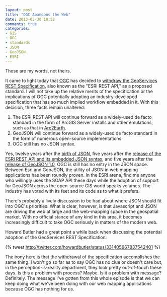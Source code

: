 ```yaml
---
layout: post
title: "OGC Abandons the Web"
date: 2013-05-30 10:52
comments: true
categories: 
- GIS
- OGC
- standards
- JSON
- GeoJSON
- ESRI
---
```


Those are my words, not theirs. 

It came to light today that [OGC](http://www.opengeospatial.org/) has decided to [withdraw the GeoServices REST Specification](http://lists.osgeo.org/pipermail/discuss/2013-May/011789.html), also known as the "ESRI REST API," as a proposed standard. I will not take up the relative merits of the specification or the implications of OGC potentially adopting an industry-developed specification that has so much implied workflow embedded in it. With this decision, three facts remain unaltered:

1.	The ESRI REST API will continue forward as a widely-used de facto standard in the form of ArcGIS Server installs and other emulations, such as that in [Arc2Earth](http://www.arc2earth.com/).
2.  GeoJSON will continue forward as a widely-used de facto standard in the form of numerous open-source implementations.
3.	OGC still has no JSON syntax.

Yes, twelve years after the [birth of JSON](https://en.wikipedia.org/wiki/JSON#History), five years after the [release of the ESRI REST API and its embedded JSON syntax](http://webhelp.esri.com/arcgisserver/9.3/java/index.htm#whats_new_93.htm), and five years after the [release of GeoJSON 1.0](http://geojson.org/geojson-spec.html), OGC is still has no entry in the JSON space. Between Esri and GeoJSON, the utility of JSON in web mapping applications has been roundly proven. In the ESRI arena, find me anyone who willingly uses the SOAP API these days while the adoption of support for GeoJSON across the open-source GIS world speaks volumes. The industry has voted with its feet and its code as to what it prefers.

There's probably a lively discussion to be had about where JSON should fit into OGC's priorities. What is clear, however, is that Javascript and JSON are driving the web at large and the web-mapping space in the geospatial market. With no official stance of any kind in this area, it becomes increasingly difficult to take OGC seriously in matters of the modern web.

Howard Butler had a great point a while back when discussing the potential adoption of the GeoServices REST Specification:

{% tweet http://twitter.com/howardbutler/status/331405667837542401 %}

The irony here is that the withdrawal of the specification accomplishes the same thing. I won't go so far as to say OGC has no clue or doesn't care but, in the perception-is-reality department, they look pretty out-of-touch these days. Is this a problem with process? Maybe. Is it a problem with message? Definitely. The message I've gotten from this whole episode is that we can keep doing what we've been doing with our web mapping applications because OGC has nothing for us.

